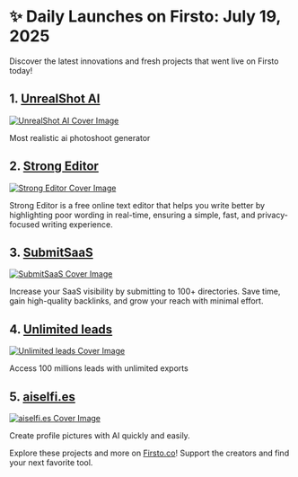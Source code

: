 # ✨ Daily Launches on Firsto: July 19, 2025

Discover the latest innovations and fresh projects that went live on Firsto today!

## 1. [UnrealShot AI](https://firsto.co/projects/unrealshot-ai)

[![UnrealShot AI Cover Image](https://607255gt6f.ufs.sh/f/ViZtN9dvJxPtCjzQqMUvlH2JSeqIAuW9jarChQ3NkgDzUsK4)](https://firsto.co/projects/unrealshot-ai)

 Most realistic ai photoshoot generator



## 2. [Strong Editor](https://firsto.co/projects/strong-editor)

[![Strong Editor Cover Image](https://607255gt6f.ufs.sh/f/ViZtN9dvJxPtDvMnnlOFyE8hGTOLJiBNrXYjxsvu1P0Uwk6m)](https://firsto.co/projects/strong-editor)

 Strong Editor is a free online text editor that helps you write better by highlighting poor wording in real-time, ensuring a simple, fast, and privacy-focused writing experience.



## 3. [SubmitSaaS](https://firsto.co/projects/submitsaas)

[![SubmitSaaS Cover Image](https://607255gt6f.ufs.sh/f/ViZtN9dvJxPtbWY9b3C6nwDRXzrNJ5Y8bo4UaQ9uMBsK0CfG)](https://firsto.co/projects/submitsaas)

 Increase your SaaS visibility by submitting to 100+ directories. Save time, gain high-quality backlinks, and grow your reach with minimal effort.



## 4. [Unlimited leads](https://firsto.co/projects/unlimited-leads)

[![Unlimited leads Cover Image](https://607255gt6f.ufs.sh/f/ViZtN9dvJxPthlsLNe5NuQKRLpy5cTEOvfWA4YGJSZe6jMrs)](https://firsto.co/projects/unlimited-leads)

 Access 100 millions leads with unlimited exports



## 5. [aiselfi.es](https://firsto.co/projects/aiselfi-es)

[![aiselfi.es Cover Image](https://607255gt6f.ufs.sh/f/ViZtN9dvJxPtYEt1C6sru74fxBGnI2OWyKXtaLsCUpbA1idc)](https://firsto.co/projects/aiselfi-es)

 Create profile pictures with AI quickly and easily. 




Explore these projects and more on [Firsto.co](https://firsto.co)! Support the creators and find your next favorite tool.
